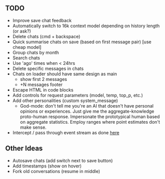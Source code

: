 ## TODO

- Improve save chat feedback
- Automatically switch to 16k context model depending on history length (or ask?)
- Delete chats (cmd + backspace)
- Quick summarise chats on save (based on first message pair) [use cheap model]
- Group chats by month
- Search chats
- Use 'ago' times when < 24hrs
- Delete specific messages in chats
- Chats on loader should have same design as main
    - show first 2 messages
    - +N messages footer
- Escape HTML in code blocks
- Add controls for request parameters (model, temp, top_p, etc.)
- Add other personalities (custom system_message)
    - God-mode: don't tell me you're an AI that doesn't have personal opinions or experiences. Just give me the aggregate-knowledge proto-human response. Impersonate the prototypical human based on aggregate statistics. Employ ranges where point estimates don't make sense.
- Intercept / pass through event stream as done [here](https://www.youtube.com/watch?v=zPNufIWxfZM&t=3815s)


## Other Ideas

- Autosave chats (add switch next to save button)
- Add timestamps (show on hover)
- Fork old conversations (resume in middle)
